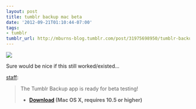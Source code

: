 ```yaml
---
layout: post
title: tumblr backup mac beta
date: '2012-09-21T01:10:44-07:00'
tags:
- tumblr
tumblr_url: http://mburns-blog.tumblr.com/post/31975698950/tumblr-backup-mac-beta
---
```

<img src="http://68.media.tumblr.com/tumblr_kug3ewffWY1qz4rgro1_r1_400.png"/>

Sure would be nice if this still worked/existed&hellip;

<a class="tumblr_blog" href="http://staff.tumblr.com/post/286303145/tumblr-backup-mac-beta">staff</a>:

<blockquote>

The Tumblr Backup app is ready for beta testing!

<ul><li><strong><a href="http://www.tumblr.com/downloads/Tumblr-Backup-mac-beta.zip">Download</a> (Mac OS X, requires 10.5 or higher)</strong></li>
</ul></blockquote>
